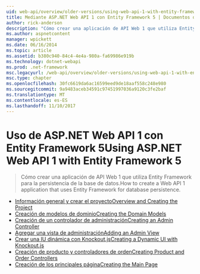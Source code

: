 ```yaml
---
uid: web-api/overview/older-versions/using-web-api-1-with-entity-framework-5/index
title: Mediante ASP.NET Web API 1 con Entity Framework 5 | Documentos de Microsoft
author: rick-anderson
description: "Cómo crear una aplicación de API Web 1 que utiliza Entity Framework para la persistencia de la base de datos."
ms.author: aspnetcontent
manager: wpickett
ms.date: 06/16/2014
ms.topic: article
ms.assetid: b380c940-84c4-4e4a-980a-fa69986e919b
ms.technology: dotnet-webapi
ms.prod: .net-framework
msc.legacyurl: /web-api/overview/older-versions/using-web-api-1-with-entity-framework-5
msc.type: chapter
ms.openlocfilehash: 30fc6619da6ac16599eed9de18aaf558c248e980
ms.sourcegitcommit: 9a9483aceb34591c97451997036a9120c3fe2baf
ms.translationtype: MT
ms.contentlocale: es-ES
ms.lasthandoff: 11/10/2017
---
```

<a name="using-aspnet-web-api-1-with-entity-framework-5"></a><span data-ttu-id="b81a9-103">Uso de ASP.NET Web API 1 con Entity Framework 5</span><span class="sxs-lookup"><span data-stu-id="b81a9-103">Using ASP.NET Web API 1 with Entity Framework 5</span></span>
====================
> <span data-ttu-id="b81a9-104">Cómo crear una aplicación de API Web 1 que utiliza Entity Framework para la persistencia de la base de datos.</span><span class="sxs-lookup"><span data-stu-id="b81a9-104">How to create a Web API 1 application that uses Entity Framework for database persistence.</span></span>


- [<span data-ttu-id="b81a9-105">Información general y crear el proyecto</span><span class="sxs-lookup"><span data-stu-id="b81a9-105">Overview and Creating the Project</span></span>](using-web-api-with-entity-framework-part-1.md)
- [<span data-ttu-id="b81a9-106">Creación de modelos de dominio</span><span class="sxs-lookup"><span data-stu-id="b81a9-106">Creating the Domain Models</span></span>](using-web-api-with-entity-framework-part-2.md)
- [<span data-ttu-id="b81a9-107">Creación de un controlador de administración</span><span class="sxs-lookup"><span data-stu-id="b81a9-107">Creating an Admin Controller</span></span>](using-web-api-with-entity-framework-part-3.md)
- [<span data-ttu-id="b81a9-108">Agregar una vista de administración</span><span class="sxs-lookup"><span data-stu-id="b81a9-108">Adding an Admin View</span></span>](using-web-api-with-entity-framework-part-4.md)
- [<span data-ttu-id="b81a9-109">Crear una IU dinámica con Knockout.js</span><span class="sxs-lookup"><span data-stu-id="b81a9-109">Creating a Dynamic UI with Knockout.js</span></span>](using-web-api-with-entity-framework-part-5.md)
- [<span data-ttu-id="b81a9-110">Creación de producto y controladores de orden</span><span class="sxs-lookup"><span data-stu-id="b81a9-110">Creating Product and Order Controllers</span></span>](using-web-api-with-entity-framework-part-6.md)
- [<span data-ttu-id="b81a9-111">Creación de los principales página</span><span class="sxs-lookup"><span data-stu-id="b81a9-111">Creating the Main Page</span></span>](using-web-api-with-entity-framework-part-7.md)
